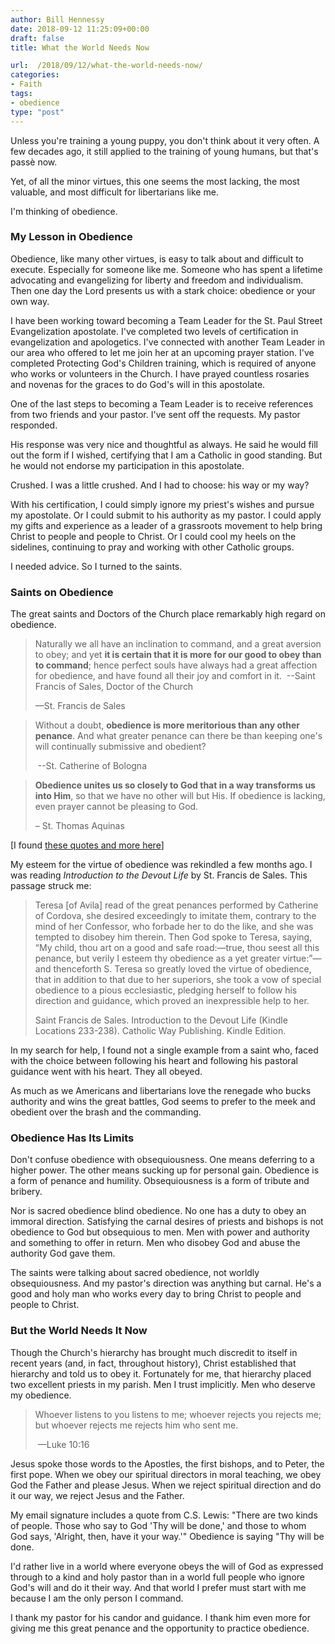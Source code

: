 ```yaml
---
author: Bill Hennessy
date: 2018-09-12 11:25:09+00:00
draft: false
title: What the World Needs Now

url:  /2018/09/12/what-the-world-needs-now/
categories:
- Faith
tags:
- obedience
type: "post"
---
```





Unless you're training a young puppy, you don't think about it very often. A few decades ago, it still applied to the training of young humans, but that's passè now. 







Yet, of all the minor virtues, this one seems the most lacking, the most valuable, and most difficult for libertarians like me. 







I'm thinking of obedience. 







### My Lesson in Obedience







Obedience, like many other virtues, is easy to talk about and difficult to execute. Especially for someone like me. Someone who has spent a lifetime advocating and evangelizing for liberty and freedom and individualism. Then one day the Lord presents us with a stark choice: obedience or your own way.







I have been working toward becoming a Team Leader for the St. Paul Street Evangelization apostolate. I've completed two levels of certification in evangelization and apologetics. I've connected with another Team Leader in our area who offered to let me join her at an upcoming prayer station. I've completed Protecting God's Children training, which is required of anyone who works or volunteers in the Church. I have prayed countless rosaries and novenas for the graces to do God's will in this apostolate. 







One of the last steps to becoming a Team Leader is to receive references from two friends and your pastor. I've sent off the requests. My pastor responded.







His response was very nice and thoughtful as always. He said he would fill out the form if I wished, certifying that I am a Catholic in good standing. But he would not endorse my participation in this apostolate. 







Crushed. I was a little crushed. And I had to choose: his way or my way?







With his certification, I could simply ignore my priest's wishes and pursue my apostolate. Or I could submit to his authority as my pastor. I could apply my gifts and experience as a leader of a grassroots movement to help bring Christ to people and people to Christ. Or I could cool my heels on the sidelines, continuing to pray and working with other Catholic groups.







I needed advice. So I turned to the saints.







### Saints on Obedience







The great saints and Doctors of the Church place remarkably high regard on obedience.







> Naturally we all have an inclination to command, and a great aversion to obey; and yet **it is certain that it is more for our good to obey than to command**; hence perfect souls have always had a great affection for obedience, and have found all their joy and comfort in it.  --Saint Francis of Sales, Doctor of the Church
> 
> —St. Francis de Sales







> Without a doubt, **obedience is more meritorious than any other penance**. And what greater penance can there be than keeping one's will continually submissive and obedient? 
> 
>  --St. Catherine of Bologna







> **Obedience unites us so closely to God that in a way transforms us into Him**, so that we have no other will but His. If obedience is lacking, even prayer cannot be pleasing to God.  
> 
> – St. Thomas Aquinas







[I found [these quotes and more here](https://thecatholicreader.blogspot.com/2012/12/obedience-quotes.html)]







My esteem for the virtue of obedience was rekindled a few months ago. I was reading _Introduction to the Devout Life_ by St. Francis de Sales. This passage struck me:







> Teresa [of Avila] read of the great penances performed by Catherine of Cordova, she desired exceedingly to imitate them, contrary to the mind of her Confessor, who forbade her to do the like, and she was tempted to disobey him therein. Then God spoke to Teresa, saying, “My child, thou art on a good and safe road:—true, thou seest all this penance, but verily I esteem thy obedience as a yet greater virtue:”—and thenceforth S. Teresa so greatly loved the virtue of obedience, that in addition to that due to her superiors, she took a vow of special obedience to a pious ecclesiastic, pledging herself to follow his direction and guidance, which proved an inexpressible help to her.
> 
> Saint Francis de Sales. Introduction to the Devout Life (Kindle Locations 233-238). Catholic Way Publishing. Kindle Edition.







  
In my search for help, I found not a single example from a saint who, faced with the choice between following his heart and following his pastoral guidance went with his heart. They all obeyed.







As much as we Americans and libertarians love the renegade who bucks authority and wins the great battles, God seems to prefer to the meek and obedient over the brash and the commanding. 







### Obedience Has Its Limits







Don't confuse obedience with obsequiousness. One means deferring to a higher power. The other means sucking up for personal gain. Obedience is a form of penance and humility. Obsequiousness is a form of tribute and bribery. 







Nor is sacred obedience blind obedience. No one has a duty to obey an immoral direction. Satisfying the carnal desires of priests and bishops is not obedience to God but obsequious to men. Men with power and authority and something to offer in return. Men who disobey God and abuse the authority God gave them.







The saints were talking about sacred obedience, not worldly obsequiousness. And my pastor's direction was anything but carnal. He's a good and holy man who works every day to bring Christ to people and people to Christ. 







### But the World Needs It Now







Though the Church's hierarchy has brought much discredit to itself in recent years (and, in fact, throughout history), Christ established that hierarchy and told us to obey it. Fortunately for me, that hierarchy placed two excellent priests in my parish. Men I trust implicitly. Men who deserve my obedience. 







> Whoever listens to you listens to me; whoever rejects you rejects me; but whoever rejects me rejects him who sent me. 
> 
>  —Luke 10:16







Jesus spoke those words to the Apostles, the first bishops, and to Peter, the first pope. When we obey our spiritual directors in moral teaching, we obey God the Father and please Jesus. When we reject spiritual direction and do it our way, we reject Jesus and the Father.







My email signature includes a quote from C.S. Lewis: "There are two kinds of people. Those who say to God 'Thy will be done,' and those to whom God says, 'Alright, then, have it your way.'" Obedience is saying "Thy will be done. 







I'd rather live in a world where everyone obeys the will of God as expressed through to a kind and holy pastor than in a world full people who ignore God's will and do it their way. And that world I prefer must start with me because I am the only person I command.







I thank my pastor for his candor and guidance. I thank him even more for giving me this great penance and the opportunity to practice obedience.



